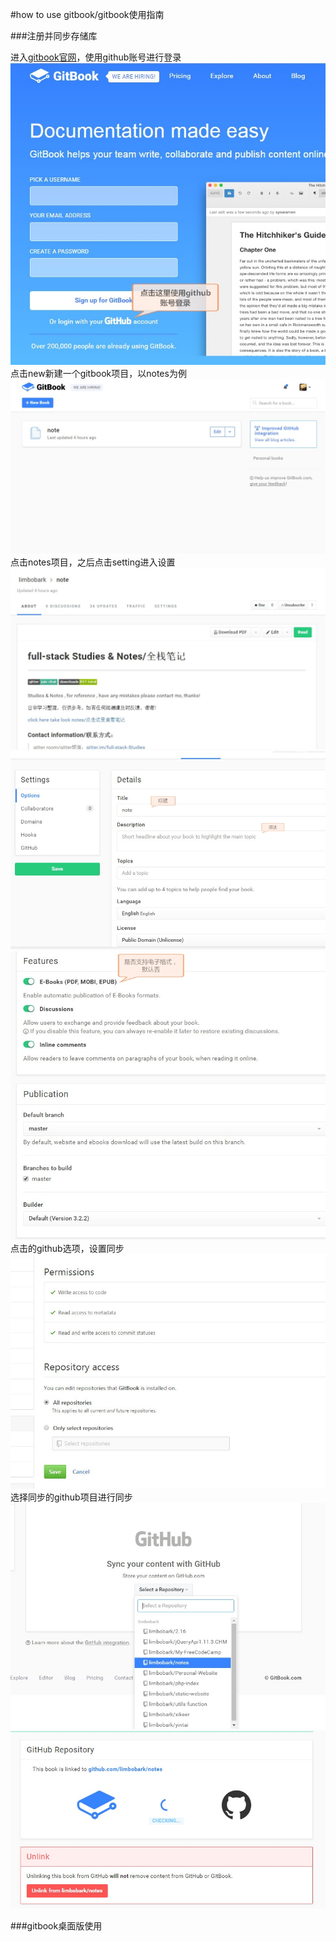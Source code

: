 #how to use gitbook/gitbook使用指南

###注册并同步存储库

进入[gitbook官网](https://www.gitbook.com)，使用github账号进行登录
![](/assets/sign-in.jpg)
点击new新建一个gitbook项目，以notes为例
![](/assets/gitbook-homepage.jpg)
点击notes项目，之后点击setting进入设置
![](/assets/gitbook-takelook.jpg)
![](/assets/gitbook-setting1.jpg)
![](/assets/gitbook-setting2.jpg)
点击的github选项，设置同步
![](/assets/use-github.jpg)
选择同步的github项目进行同步
![](/assets/gitbook-select.jpg)
![](/assets/gitbook-syncing.jpg)


###gitbook桌面版使用







